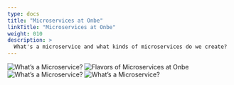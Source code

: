 ```yaml
---
type: docs
title: "Microservices at Onbe"
linkTitle: "Microservices at Onbe"
weight: 010
description: >
  What's a microservice and what kinds of microservices do we create?
---
```


![What’s a Microservice?](/images/bootcamp-slides/microservices-bootcamp/Slide43.PNG)
![Flavors of Microservices at Onbe](/images/bootcamp-slides/microservices-bootcamp/Slide44.PNG)
![What’s a Microservice?](/images/bootcamp-slides/microservices-bootcamp/Slide43.PNG)
![What’s a Microservice?](/images/bootcamp-slides/microservices-bootcamp/Slide43.PNG)
